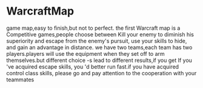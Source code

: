 # WarcraftMap
game map,easy to finish,but not to perfect.
the first Warcraft map is a Competitive games,people choose between Kill your enemy to diminish his superiority and escape from the enemy's pursuit, use your skills to hide, and gain an advantage in distance.
we have two teams,each team has two players.players will use the equipment when they set off to arm themselves.but different choice -s lead to different results,if you get If you 've acquired escape skills, you 'd better run fast.if you have acquired control class skills, please go and pay attention to the cooperation with your teammates
